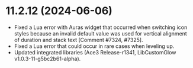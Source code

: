 # 11.2.12 (2024-06-06)

* Fixed a Lua error with Auras widget that occurred when switching icon styles because an invalid default value was used for vertical alignment of duration and stack text [Comment #7324, #7325].
* Fixed a Lua error that could occur in rare cases when leveling up.
* Updated integrated libraries (Ace3 Release-r1341, LibCustomGlow v1.0.3-11-g5bc2b61-alpha).
